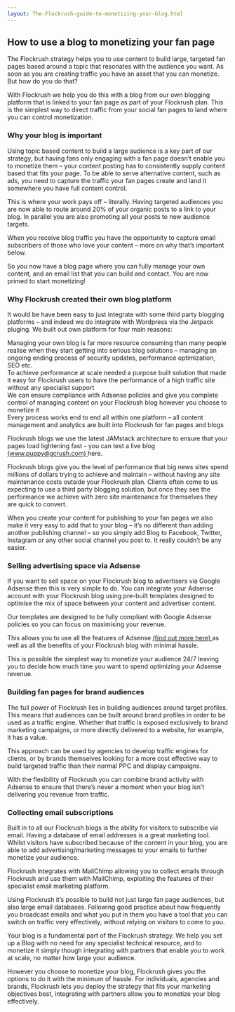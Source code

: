 ```yaml
---
layout: The-Flockrush-guide-to-monetizing-your-blog.html
---
```


<div class="ui left vertical stripe segment">
  <div class="ui left text container">
  <h2>
      How to use a blog to monetizing your fan page </h2>
  <p>
      The Flockrush strategy helps you to use content to build large, targeted fan pages based around a topic that resonates with the audience you want. As soon as you are creating traffic you have an asset that you can monetize. But how do you do that? </p>
  <p>
      With Flockrush we help you do this with a blog from our own blogging platform that is linked to your fan page as part of your Flockrush plan. This is the simplest way to direct traffic from your social fan pages to land where you can control monetization.</p>
  <h3>
      Why your blog is important</h3>
  <p>
      Using topic based content to build a large audience is a key part of our strategy, but having fans only engaging with a fan page doesn’t enable you to monetize them – your content posting has to consistently supply content based that fits your page. To
      be able to serve alternative content, such as ads, you need to capture the traffic your fan pages create and land it somewhere you have full content control.</p>
  <p>
      This is where your work pays off – literally. Having targeted audiences you are now able to route around 20% of your organic posts to a link to your blog. In parallel you are also promoting all your posts to new audience targets.</p>
  <p>
      When you receive blog traffic you have the opportunity to capture email subscribers of those who love your content – more on why that’s important below.</p>
  <p>
      So you now have a blog page where you can fully manage your own content, and an email list that you can build and contact. You are now primed to start monetizing!
    </p>
  <h3>Why Flockrush created their own blog platform</h3>
  <p>
      It would be have been easy to just integrate with some third party blogging platforms – and indeed we do integrate with Wordpress via the Jetpack pluging. We built out own platform for four main reasons:
      </p>
  <div class="ui ordered list p-light-up">
  <div class="item space-notchem-bottom">
  <div class="content">
  <a class="header space-notchem-bottom">
              Managing your own blog is far more resource consuming than many people realise when they start getting into serious blog solutions – managing an ongoing ending process of security updates, performance optimization, SEO etc.</a>
</div>
</div>
  <div class="item space-notchem-bottom">
  <div class="content">
  <a class="header space-notchem-bottom">
              To achieve performance at scale needed a purpose built solution that made it easy for Flockrush users to have the performance of a high traffic site without any specialist support</a>
</div>
</div>
  <div class="item space-notchem-bottom">
  <div class="content">
  <a class="header space-notchem-bottom">
              We can ensure compliance with Adsense policies and give you complete control of managing content on your Flockrush blog however you choose to monetize it</a>
</div>
</div>
  <div class="item space-notchem-bottom">
  <div class="content">
  <a class="header space-notchem-bottom">
              Every process works end to end all within one platform – all content management and analytics are built into Flockrush for fan pages and blogs</a>
</div>
  <a class="header space-notchem-bottom"></a>
</div>
  <a class="header space-notchem-bottom">
</a>
</div>
  <a class="header space-notchem-bottom"></a>
</div>
  <a class="header space-notchem-bottom">
</a>
  <p><a class="header space-notchem-bottom">Flockrush blogs we use the latest JAMstack architecture to ensure that your pages load lightening fast - you can test a live blog
    </a><a href="http://www.puppydogcrush.com/">(www.puppydigcrush.com) </a>  here.</p>
  <p>
    Flockrush blogs give you the level of performance that big news sites spend millions of dollars trying to achieve and maintain – without having any site maintenance costs outside your Flockrush plan. Clients often come to us expecting to use a third party
    blogging solution, but once they see the performance we achieve with zero site maintenance for themselves they are quick to convert.</p>
  <p>
    When you create your content for publishing to your fan pages we also make it very easy to add that to your blog – it’s no different than adding another publishing channel – so you simply add Blog to Facebook, Twitter, Instagram or any other social channel
    you post to. It really couldn’t be any easier.
  </p>
  <h3>Selling advertising space via Adsense</h3>
  <p>
    If you want to sell space on your Flockrush blog to advertisers via Google Adsense then this is very simple to do. You can integrate your Adsense account with your Flockrush blog using pre-built templates designed to optimise the mix of space between
    your content and advertiser content.</p>
  <p>
    Our templates are designed to be fully compliant with Google Adsense policies so you can focus on maximising your revenue.</p>
  <p>
    This allows you to use all the features of Adsense
    <a href="https://www.google.com/adsense/start">(find out more here) </a>  as well as all the benefits of your Flockrush blog with minimal hassle.</p>
  <p>
    This is possible the simplest way to monetize your audience 24/7 leaving you to decide how much time you want to spend optimizing your Adsense revenue.
  </p>
  <h3>Building fan pages for brand audiences</h3>
  <p>
    The full power of Flockrush lies in building audiences around target profiles. This means that audiences can be built around brand profiles in order to be used as a traffic engine. Whether that traffic is exposed exclusively to brand marketing campaigns,
    or more directly delivered to a website, for example, it has a value.</p>
  <p>
    This approach can be used by agencies to develop traffic engines for clients, or by brands themselves looking for a more cost effective way to build targeted traffic than their normal PPC and display campaigns.</p>
  <p>
    With the flexibility of Flockrush you can combine brand activity with Adsense to ensure that there’s never a moment when your blog isn’t delivering you revenue from traffic.
  </p>
  <h3>Collecting email subscriptions</h3>
  <p>
    Built in to all our Flockrush blogs is the ability for visitors to subscribe via email. Having a database of email addresses is a great marketing tool. Whilst visitors have subscribed because of the content in your blog, you are able to add advertising/marketing
    messages to your emails to further monetize your audience.</p>
  <p>
    Flockrush integrates with MailChimp allowing you to collect emails through Flockrush and use them with MailChimp, exploiting the features of their specialist email marketing platform.</p>
  <p>
    Using Flockrush it’s possible to build not just large fan page audiences, but also large email databases. Following good practice about how frequently you broadcast emails and what you put in them you have a tool that you can switch on traffic very effectively,
    without relying on visitors to come to you.</p>
  <p>
    Your blog is a fundamental part of the Flockrush strategy. We help you set up a Blog with no need for any specialist technical resource, and to monetize it simply though integrating with partners that enable you to work at scale, no matter how large your
    audience.</p>
  <p>
    However you choose to monetize your blog, Flockrush gives you the options to do it with the minimum of hassle. For individuals, agencies and brands, Flockrush lets you deploy the strategy that fits your marketing objectives best, integrating with partners
    allow you to monetize your blog effectively.</p>
</div>
